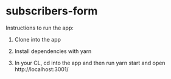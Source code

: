 # subscribers-form

Instructions to run the app:

1) Clone into the app

2) Install dependencies with yarn

3) In your CL, cd into the app and then run yarn start and open http://localhost:3001/

